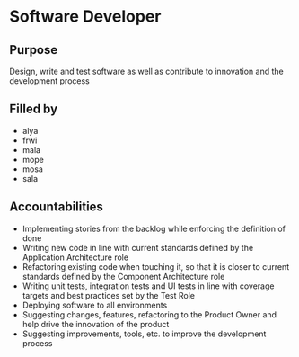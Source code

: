 # Software Developer

## Purpose

Design, write and test software as well as contribute to innovation and the development process

## Filled by

- alya
- frwi
- mala
- mope
- mosa
- sala

## Accountabilities

- Implementing stories from the backlog while enforcing the definition of done
- Writing new code in line with current standards defined by the Application Architecture role
- Refactoring existing code when touching it, so that it is closer to current standards defined by the Component Architecture role 
- Writing unit tests, integration tests and UI tests in line with coverage targets and best practices set by the Test Role
- Deploying software to all environments
- Suggesting changes, features, refactoring to the Product Owner and help drive the innovation of the product
- Suggesting improvements, tools, etc. to improve the development process
